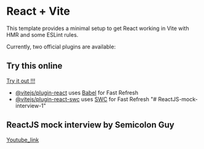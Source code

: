 # React + Vite

This template provides a minimal setup to get React working in Vite with HMR and some ESLint rules.

Currently, two official plugins are available:

## Try this online
[Try it out !!!](https://yash-pandey07.github.io/ReactJS-mock-interview-1/)

- [@vitejs/plugin-react](https://github.com/vitejs/vite-plugin-react/blob/main/packages/plugin-react/README.md) uses [Babel](https://babeljs.io/) for Fast Refresh
- [@vitejs/plugin-react-swc](https://github.com/vitejs/vite-plugin-react-swc) uses [SWC](https://swc.rs/) for Fast Refresh
"# ReactJS-mock-interview-1" 


## ReactJS mock interview by Semicolon Guy
[Youtube_link](https://www.youtube.com/watch?v=4d00x5H2hkc&t=285s&ab_channel=SemicolonGuy)


